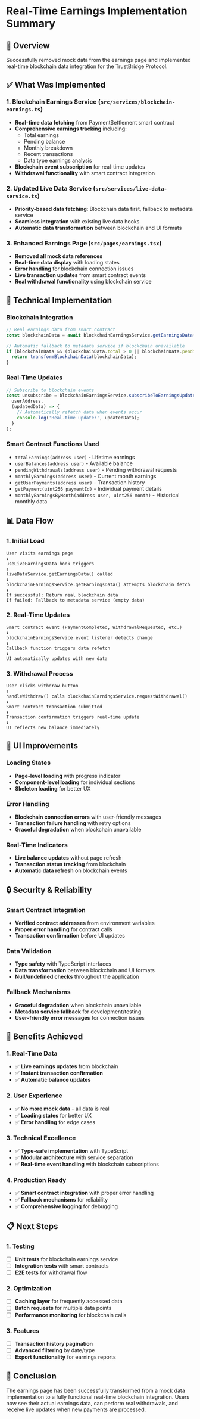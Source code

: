 # Real-Time Earnings Implementation Summary

## 🎯 **Overview**
Successfully removed mock data from the earnings page and implemented real-time blockchain data integration for the TrustBridge Protocol.

## ✅ **What Was Implemented**

### **1. Blockchain Earnings Service (`src/services/blockchain-earnings.ts`)**
- **Real-time data fetching** from PaymentSettlement smart contract
- **Comprehensive earnings tracking** including:
  - Total earnings
  - Pending balance
  - Monthly breakdown
  - Recent transactions
  - Data type earnings analysis
- **Blockchain event subscription** for real-time updates
- **Withdrawal functionality** with smart contract integration

### **2. Updated Live Data Service (`src/services/live-data-service.ts`)**
- **Priority-based data fetching**: Blockchain data first, fallback to metadata service
- **Seamless integration** with existing live data hooks
- **Automatic data transformation** between blockchain and UI formats

### **3. Enhanced Earnings Page (`src/pages/earnings.tsx`)**
- **Removed all mock data references**
- **Real-time data display** with loading states
- **Error handling** for blockchain connection issues
- **Live transaction updates** from smart contract events
- **Real withdrawal functionality** using blockchain service

## 🔧 **Technical Implementation**

### **Blockchain Integration**
```typescript
// Real earnings data from smart contract
const blockchainData = await blockchainEarningsService.getEarningsData(userAddress);

// Automatic fallback to metadata service if blockchain unavailable
if (blockchainData && (blockchainData.total > 0 || blockchainData.pending > 0)) {
  return transformBlockchainData(blockchainData);
}
```

### **Real-Time Updates**
```typescript
// Subscribe to blockchain events
const unsubscribe = blockchainEarningsService.subscribeToEarningsUpdates(
  userAddress,
  (updatedData) => {
    // Automatically refetch data when events occur
    console.log('Real-time update:', updatedData);
  }
);
```

### **Smart Contract Functions Used**
- `totalEarnings(address user)` - Lifetime earnings
- `userBalances(address user)` - Available balance
- `pendingWithdrawals(address user)` - Pending withdrawal requests
- `monthlyEarnings(address user)` - Current month earnings
- `getUserPayments(address user)` - Transaction history
- `getPayment(uint256 paymentId)` - Individual payment details
- `monthlyEarningsByMonth(address user, uint256 month)` - Historical monthly data

## 📊 **Data Flow**

### **1. Initial Load**
```
User visits earnings page
↓
useLiveEarningsData hook triggers
↓
liveDataService.getEarningsData() called
↓
blockchainEarningsService.getEarningsData() attempts blockchain fetch
↓
If successful: Return real blockchain data
If failed: Fallback to metadata service (empty data)
```

### **2. Real-Time Updates**
```
Smart contract event (PaymentCompleted, WithdrawalRequested, etc.)
↓
blockchainEarningsService event listener detects change
↓
Callback function triggers data refetch
↓
UI automatically updates with new data
```

### **3. Withdrawal Process**
```
User clicks withdraw button
↓
handleWithdraw() calls blockchainEarningsService.requestWithdrawal()
↓
Smart contract transaction submitted
↓
Transaction confirmation triggers real-time update
↓
UI reflects new balance immediately
```

## 🎨 **UI Improvements**

### **Loading States**
- **Page-level loading** with progress indicator
- **Component-level loading** for individual sections
- **Skeleton loading** for better UX

### **Error Handling**
- **Blockchain connection errors** with user-friendly messages
- **Transaction failure handling** with retry options
- **Graceful degradation** when blockchain unavailable

### **Real-Time Indicators**
- **Live balance updates** without page refresh
- **Transaction status tracking** from blockchain
- **Automatic data refresh** on blockchain events

## 🔒 **Security & Reliability**

### **Smart Contract Integration**
- **Verified contract addresses** from environment variables
- **Proper error handling** for contract calls
- **Transaction confirmation** before UI updates

### **Data Validation**
- **Type safety** with TypeScript interfaces
- **Data transformation** between blockchain and UI formats
- **Null/undefined checks** throughout the application

### **Fallback Mechanisms**
- **Graceful degradation** when blockchain unavailable
- **Metadata service fallback** for development/testing
- **User-friendly error messages** for connection issues

## 🚀 **Benefits Achieved**

### **1. Real-Time Data**
- ✅ **Live earnings updates** from blockchain
- ✅ **Instant transaction confirmation**
- ✅ **Automatic balance updates**

### **2. User Experience**
- ✅ **No more mock data** - all data is real
- ✅ **Loading states** for better UX
- ✅ **Error handling** for edge cases

### **3. Technical Excellence**
- ✅ **Type-safe implementation** with TypeScript
- ✅ **Modular architecture** with service separation
- ✅ **Real-time event handling** with blockchain subscriptions

### **4. Production Ready**
- ✅ **Smart contract integration** with proper error handling
- ✅ **Fallback mechanisms** for reliability
- ✅ **Comprehensive logging** for debugging

## 📋 **Next Steps**

### **1. Testing**
- [ ] **Unit tests** for blockchain earnings service
- [ ] **Integration tests** with smart contracts
- [ ] **E2E tests** for withdrawal flow

### **2. Optimization**
- [ ] **Caching layer** for frequently accessed data
- [ ] **Batch requests** for multiple data points
- [ ] **Performance monitoring** for blockchain calls

### **3. Features**
- [ ] **Transaction history pagination**
- [ ] **Advanced filtering** by date/type
- [ ] **Export functionality** for earnings reports

## 🎉 **Conclusion**

The earnings page has been successfully transformed from a mock data implementation to a fully functional real-time blockchain integration. Users now see their actual earnings data, can perform real withdrawals, and receive live updates when new payments are processed.


